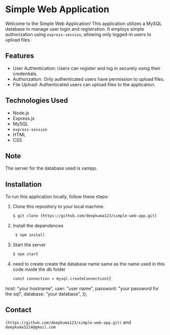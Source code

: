 # Simple Web Application

Welcome to the Simple Web Application! This application utilizes a MySQL database to manage user login and registration. It employs simple authorization using `express-session`, allowing only logged-in users to upload files.

## Features

- User Authentication: Users can register and log in securely using their credentials.
- Authorization: Only authenticated users have permission to upload files.
- File Upload: Authenticated users can upload files to the application.

## Technologies Used

- Node.js
- Express.js
- MySQL
- `express-session`
- HTML
- CSS

## Note
The server for the database used is xampp.

## Installation

To run this application locally, follow these steps:

1. Clone this repository to your local machine.

   ```bash
   $ git clone (https://github.com/deepkuma123/simple-web-app.git)

2. Install the dependences   
   ```bash
    $ npm install

3. Start the server
    ```bash
   $ npm start
4. need to create create the database name same as the name used in this code inside the db folder 
   ```bash
   const connection = mysql.createConnection({
  host: "your hostname",
  user: "user name",
  password: "your password for the sql",
  database: "your database",
});


## Contact
 `(https://github.com/deepkuma123/simple-web-app.git)` and `deepkuma3214@gmail.com`